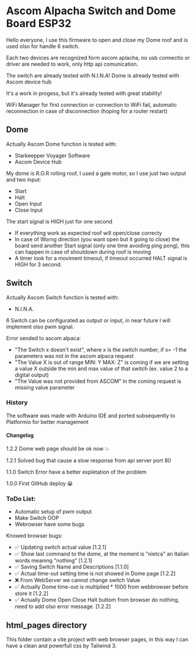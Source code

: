 # Ascom Alpacha Switch and Dome Board ESP32


Hello everyone, I use this firmware to open and close my Dome roof and is used olso for handle 6 switch.

Each two devices are recognized form ascom aplacha, no usb connectio or driver are needed to work, only http api comunication.

The switch are already tested with N.I.N.A!
Dome is already tested with Ascom device hub

It's a work in progess, but it's already tested with great stability!

WiFi Manager for first connection or connection to WiFi fail, automatic reconnection in case of disconnection (hoping for a router restart)

## Dome
Actually Ascom Dome function is tested with:

- Starkeepper Voyager Software
- Ascom Device Hub

My dome is R.O.R rolling roof, I used a gate motor, so I use just two output and two input:

- Start
- Halt
- Open Input
- Close Input

The start signal is HIGH just for one second

- If everything work as expected roof will open/close correcty
- In case of Worng direction (you want open but it going to close) the board send another Start signal (only one time avoiding ping pong), this can happen in case of shoutdown during roof is moving
- A timer look for a moviment timeout, if timeout occurred HALT signal is HIGH for 3 second.

## Switch

Actually Ascom Switch function is tested with:

- N.I.N.A.

6 Switch can be configurated as output or input, in near future I will implement olso pwm signal.

Error sended to ascom alpaca:

- "The Switch x doesn't exist", where x is the switch number, if x= -1 the parameters was not in the ascom alpaca request
- "The Value X is out of range MIN: Y MAX: Z" is coming if we are setting a value X outside the min and max value of that switch (ex. value 2 to a digital output)
- "The Value was not provided from ASCOM" in the coming request is missing value parameter

### History
The software was made with Arduino IDE and ported subsequently to Platformio for better management

#### Changelog

1.2.2 Dome web page should be ok now 💥

1.2.1 Solved bug that cause a slow response from api server port 80

1.1.0 Switch Error have a better expletation of the problem

1.0.0 First GitHub deploy :grinning:


### ToDo List:

- Automatic setup of pwm output
- Make Switch OOP
- Webrowser have some bugs

Knowed browser bugs:

- :white_check_mark: Updating switch actual value [1.2.1]
- :white_check_mark: Show last command to the dome, at the moment is "nietca" an Italian words meaning "nothing" [1.2.1]
- :white_check_mark: Saving Switch Name and Descriptions [1.1.0]
- :white_check_mark: Actual time-out setting time is not showed in Dome page [1.2.2]
- :x: From WebServer we cannot change switch Value
- :white_check_mark: Actually Dome time-out is multiplied * 1000 from webbrowser before store it [1.2.2]
- :white_check_mark: Actually Dome Open Close Halt buttom from browser do nothing, need to add olso error message. [1.2.2]



## html_pages directory

This folder contain a vite project with web browser pages, in this way I can have a clean and powerfull css by Taliwind 3.
